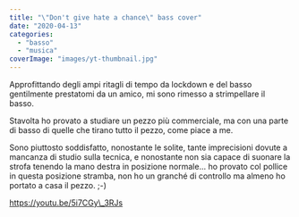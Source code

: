 ```yaml
---
title: "\"Don't give hate a chance\" bass cover"
date: "2020-04-13"
categories: 
  - "basso"
  - "musica"
coverImage: "images/yt-thumbnail.jpg"
---
```


Approfittando degli ampi ritagli di tempo da lockdown e del basso gentilmente prestatomi da un amico, mi sono rimesso a strimpellare il basso.

Stavolta ho provato a studiare un pezzo più commerciale, ma con una parte di basso di quelle che tirano tutto il pezzo, come piace a me.

Sono piuttosto soddisfatto, nonostante le solite, tante imprecisioni dovute a mancanza di studio sulla tecnica, e nonostante non sia capace di suonare la strofa tenendo la mano destra in posizione normale... ho provato col pollice in questa posizione stramba, non ho un granché di controllo ma almeno ho portato a casa il pezzo. ;-)

https://youtu.be/5i7CGy\_3RJs
